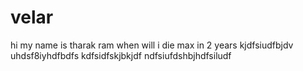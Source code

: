 # velar
hi my name is tharak ram 
when will i die 
max in 2 years 
kjdfsiudfbjdv 
uhdsf8iyhdfbdfs
kdfsidfskjbkjdf
ndfsiufdshbjhdfsiludf

